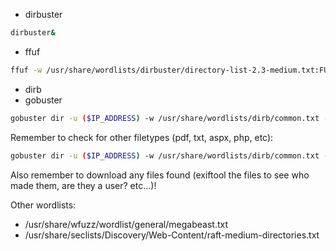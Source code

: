 * dirbuster
```bash
dirbuster&
```
* ffuf
```bash
ffuf -w /usr/share/wordlists/dirbuster/directory-list-2.3-medium.txt:FUZZ -u http://$(IP_ADDRESS):$(PORT)/FUZZ
```
* dirb
* gobuster
```bash
gobuster dir -u ($IP_ADDRESS) -w /usr/share/wordlists/dirb/common.txt -t 5
```
Remember to check for other filetypes (pdf, txt, aspx, php, etc):
```bash
gobuster dir -u ($IP_ADDRESS) -w /usr/share/wordlists/dirb/common.txt -t 5 -x pdf,txt
```
Also remember to download any files found (exiftool the files to see who made them, are they a user? etc...)!

Other wordlists:
* /usr/share/wfuzz/wordlist/general/megabeast.txt
* /usr/share/seclists/Discovery/Web-Content/raft-medium-directories.txt
